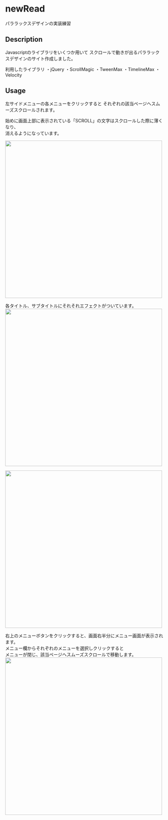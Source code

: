 # newRead

パララックスデザインの実装練習

## Description

Javascriptのライブラリをいくつか用いて
スクロールで動きが出るパララックスデザインのサイト作成しました。

利用したライブラリ
・jQuery
・ScrollMagic
・TweenMax
・TimelineMax
・Velocity


## Usage

左サイドメニューの各メニューをクリックすると
それぞれの該当ページへスムーズスクロールされます。  

始めに画面上部に表示されている「SCROLL」の文字はスクロールした際に薄くなり、  
消えるようになっています。  

<img src="https://user-images.githubusercontent.com/65747602/86862207-b8efb000-c103-11ea-9c15-b2d1808a706b.png" width="500px">  

各タイトル、サブタイトルにそれそれエフェクトがついています。  
<img src="https://user-images.githubusercontent.com/65747602/86862516-50550300-c104-11ea-9497-0676e0e28fd5.png" width="500px">  

<img src="https://user-images.githubusercontent.com/65747602/86862220-c1e08180-c103-11ea-8b99-e629d280adcc.png" width="500px">  

右上のメニューボタンをクリックすると、画面右半分にメニュー画面が表示されます。  
メニュー欄からそれぞれのメニューを選択しクリックすると  
メニューが閉じ、該当ページへスムーズスクロールで移動します。  
<img src="https://user-images.githubusercontent.com/65747602/86862227-c4db7200-c103-11ea-83ca-1be873391ef1.png" width="500px">

